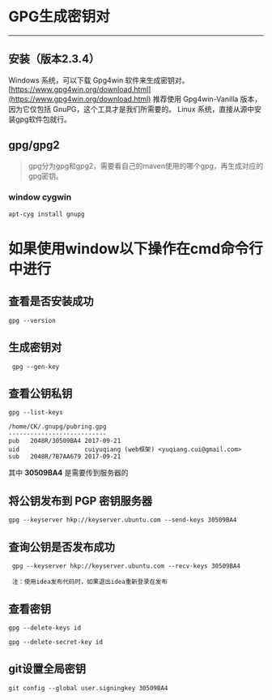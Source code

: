 ﻿# GPG生成密钥对

---

## 安装（版本2.3.4）

Windows 系统，可以下载 Gpg4win 软件来生成密钥对。[https://www.gpg4win.org/download.html](https://www.gpg4win.org/download.html)
推荐使用 Gpg4win-Vanilla 版本，因为它仅包括 GnuPG，这个工具才是我们所需要的。
Linux 系统，直接从源中安装gpg软件包就行。

## gpg/gpg2
> gpg分为gpg和gpg2，需要看自己的maven使用的哪个gpg，再生成对应的gpg密钥。

### window cygwin
```
apt-cyg install gnupg
```

# 如果使用window以下操作在cmd命令行中进行

## 查看是否安装成功
```
gpg --version
```

## 生成密钥对
```
 gpg --gen-key
```

## 查看公钥私钥
```
gpg --list-keys

/home/CK/.gnupg/pubring.gpg
---------------------------
pub   2048R/30509BA4 2017-09-21
uid                  cuiyuqiang (web框架) <yuqiang.cui@gmail.com>
sub   2048R/7B7AA679 2017-09-21
```
其中 **30509BA4** 是需要传到服务器的
## 将公钥发布到 PGP 密钥服务器
```
gpg --keyserver hkp://keyserver.ubuntu.com --send-keys 30509BA4
```
## 查询公钥是否发布成功
```
 gpg --keyserver hkp://keyserver.ubuntu.com --recv-keys 30509BA4
 
 注：使用idea发布代码时，如果退出idea重新登录在发布
```

## 查看密钥
```
gpg --delete-keys id

gpg --delete-secret-key id
```

## git设置全局密钥
```
git config --global user.signingkey 30509BA4
```

